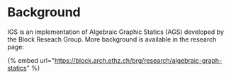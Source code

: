 # Background

IGS is an implementation of Algebraic Graphic Statics (AGS) developed by the Block Reseach Group. More background is available in the research page:

{% embed url="https://block.arch.ethz.ch/brg/research/algebraic-graph-statics" %}
